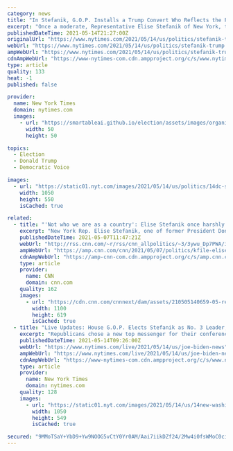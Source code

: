 ```yaml
---
category: news
title: "In Stefanik, G.O.P. Installs a Trump Convert Who Reflects the Party’s Shift"
excerpt: "Once a moderate, Representative Elise Stefanik of New York, the party’s new No. 3 in the House, tacked to the right as her party and district rallied behind Donald J. Trump."
publishedDateTime: 2021-05-14T21:27:00Z
originalUrl: "https://www.nytimes.com/2021/05/14/us/politics/stefanik-trump.html"
webUrl: "https://www.nytimes.com/2021/05/14/us/politics/stefanik-trump.html"
ampWebUrl: "https://www.nytimes.com/2021/05/14/us/politics/stefanik-trump.amp.html"
cdnAmpWebUrl: "https://www-nytimes-com.cdn.ampproject.org/c/s/www.nytimes.com/2021/05/14/us/politics/stefanik-trump.amp.html"
type: article
quality: 133
heat: -1
published: false

provider:
  name: New York Times
  domain: nytimes.com
  images:
    - url: "https://smartableai.github.io/election/assets/images/organizations/nytimes.com-50x50.jpg"
      width: 50
      height: 50

topics:
  - Election
  - Donald Trump
  - Democratic Voice

images:
  - url: "https://static01.nyt.com/images/2021/05/14/us/politics/14dc-stefanik/14dc-stefanik-facebookJumbo.jpg"
    width: 1050
    height: 550
    isCached: true

related:
  - title: "'Not who we are as a country': Elise Stefanik once harshly blasted Trump's rhetoric and policies"
    excerpt: "New York Rep. Elise Stefanik, one of former President Donald Trump's loudest defenders in Congress, once harshly attacked Trump over both his rhetoric and policies, claiming that she'd be an \"independent voice.\"\n    \n"
    publishedDateTime: 2021-05-07T11:47:21Z
    webUrl: "http://rss.cnn.com/~r/rss/cnn_allpolitics/~3/3ywu_Dp7PWA/index.html"
    ampWebUrl: "https://amp.cnn.com/cnn/2021/05/07/politics/kfile-elise-stefanik-trump-comments/index.html"
    cdnAmpWebUrl: "https://amp-cnn-com.cdn.ampproject.org/c/s/amp.cnn.com/cnn/2021/05/07/politics/kfile-elise-stefanik-trump-comments/index.html"
    type: article
    provider:
      name: CNN
      domain: cnn.com
    quality: 162
    images:
      - url: "https://cdn.cnn.com/cnnnext/dam/assets/210505140659-05-rep-elise-stefanik-file-super-tease.jpg"
        width: 1100
        height: 619
        isCached: true
  - title: "Live Updates: House G.O.P. Elects Stefanik as No. 3 Leader, Installing Trump Loyalist"
    excerpt: "Republicans chose a new top messenger for their conference, moving swiftly to replace Representative Liz Cheney of Wyoming, who was ousted for repudiating Donald J. Trump’s election fraud lies."
    publishedDateTime: 2021-05-14T09:26:00Z
    webUrl: "https://www.nytimes.com/live/2021/05/14/us/joe-biden-news"
    ampWebUrl: "https://www.nytimes.com/live/2021/05/14/us/joe-biden-news.amp.html"
    cdnAmpWebUrl: "https://www-nytimes-com.cdn.ampproject.org/c/s/www.nytimes.com/live/2021/05/14/us/joe-biden-news.amp.html"
    type: article
    provider:
      name: New York Times
      domain: nytimes.com
    quality: 128
    images:
      - url: "https://static01.nyt.com/images/2021/05/14/us/14new-washington-briefing-stefanik-roy-lede/merlin_187726689_71952515-1000-45d4-8833-412770c4c4f3-facebookJumbo.jpg"
        width: 1050
        height: 549
        isCached: true

secured: "9MMoTSaY+YbD9+Yw9NOOG5vCtY0Yr0AM/Aai7iikDZf24/2Mw4i0fsWMoC0ciNf1towhvxMc6uLTMwwIl5SLQ68NL7MPJZrz4pLpFJg3BygoaCzUyyosZdbasbs+hTIYxq03RnnK97anIGUZcuctzyh3wcL3+JGp7PRr/tqCubKyf/hmkrzXh4I7upnw31GqQyL0tI2Lmx9wN6bRLH2ZQz3mArKs/RjWOZU4w4snpd3pwgU7EBxke8v/AwvBGkXukEYzCB3tIzlDHGR+fNxt9MFTRqRkEKJVxP1HjcMCEx6zYMV8I9Ja9xs47XW73RwZrV57LXn9H5nfj1JsMVkmicHUWJ7bhuhoPF93UjKYw+c=;uZ2g6U9oczCIycEkXzdkdw=="
---
```


